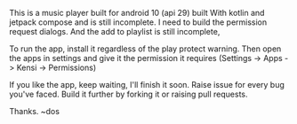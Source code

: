 This is a music player built for android 10 (api 29) built With kotlin and jetpack compose and is still incomplete. I need to build the permission request dialogs. And the add to playlist is still incomplete,

To run the app, install it regardless of the play protect warning. Then open the apps in settings and give it the permission it requires (Settings -> Apps -> Kensi -> Permissions)

If you  like the app, keep waiting, I'll finish it soon. Raise issue for every bug you've faced. Build it further by forking it or raising pull requests.

 Thanks. ~dos